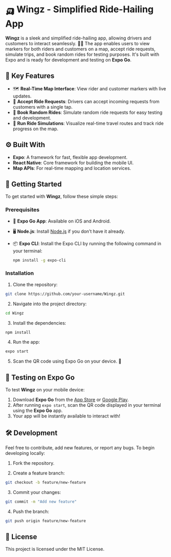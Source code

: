 # 🛺 Wingz - Simplified Ride-Hailing App

**Wingz** is a sleek and simplified ride-hailing app, allowing drivers and customers to interact seamlessly. 🚗💨 The app enables users to view markers for both riders and customers on a map, accept ride requests, simulate trips, and book random rides for testing purposes. It's built with Expo and is ready for development and testing on **Expo Go**.

## 🌟 Key Features

- 🗺️ **Real-Time Map Interface**: View rider and customer markers with live updates.
- 📲 **Accept Ride Requests**: Drivers can accept incoming requests from customers with a single tap.
- 🎲 **Book Random Rides**: Simulate random ride requests for easy testing and development.
- 🚦 **Run Ride Simulations**: Visualize real-time travel routes and track ride progress on the map.

## ⚙️ Built With

- **Expo**: A framework for fast, flexible app development.
- **React Native**: Core framework for building the mobile UI.
- **Map APIs**: For real-time mapping and location services.

## 🚀 Getting Started

To get started with **Wingz**, follow these simple steps:

### Prerequisites

- 📱 **Expo Go App**: Available on iOS and Android.
- 🖥️ **Node.js**: Install [Node.js](https://nodejs.org) if you don’t have it already.
- 📦 **Expo CLI**: Install the Expo CLI by running the following command in your terminal:

  ```bash
  npm install -g expo-cli
  ```

### Installation

1. Clone the repository:

```bash
git clone https://github.com/your-username/Wingz.git
```

2. Navigate into the project directory:

```bash
cd Wingz
```

3. Install the dependencies:

```bash
npm install
```

4. Run the app:

```bash
expo start
```

5. Scan the QR code using Expo Go on your device. 📱

## 📱 Testing on Expo Go

To test **Wingz** on your mobile device:

1. Download **Expo Go** from the [App Store](https://apps.apple.com/us/app/expo-go/id982107779) or [Google Play](https://play.google.com/store/apps/details?id=host.exp.exponent&hl=en).
2. After running `expo start`, scan the QR code displayed in your terminal using the **Expo Go** app.
3. Your app will be instantly available to interact with!

## 🛠️ Development

Feel free to contribute, add new features, or report any bugs. To begin developing locally:

1. Fork the repository.

2. Create a feature branch:

```bash
git checkout -b feature/new-feature
```

3. Commit your changes:

```bash
git commit -m "Add new feature"
```

4. Push the branch:

```bash
git push origin feature/new-feature
```

## 📄 License

This project is licensed under the MIT License.
